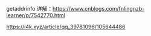 getaddrinfo 详解：https://www.cnblogs.com/fnlingnzb-learner/p/7542770.html

https://i4k.xyz/article/qq_39781096/105644486